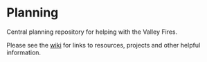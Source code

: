 # Planning

Central planning repository for helping with the Valley Fires.

Please see the [wiki](https://github.com/valley-fires/planning/wiki) for links to resources, projects and other helpful information.
